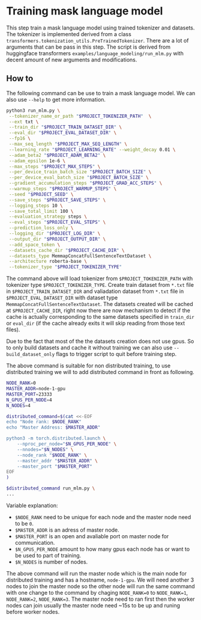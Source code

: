 # Training mask language model

This step train a mask language model using trained tokenizer and datasets. The tokenizer is implemented derived from a class `transformers.tokenization_utils.PreTrainedTokenizer`. There are a lot of arguments that can be pass in this step. The script is derived from huggingface transformers `examples/language_modeling/run_mlm.py` with decent amount of new arguments and modifications.

## How to 

The following command can be use to train a mask language model. We can also use `--help` to get more information.

```bash
python3 run_mlm.py \
 --tokenizer_name_or_path "$PROJECT_TOKENIZER_PATH"  \
 --ext txt \
 --train_dir "$PROJECT_TRAIN_DATASET_DIR" \
 --eval_dir "$PROJECT_EVAL_DATASET_DIR" \
 --fp16 \
 --max_seq_length "$PROJECT_MAX_SEQ_LENGTH" \
 --learning_rate "$PROJECT_LEARNING_RATE" --weight_decay 0.01 \
 --adam_beta2 "$PROJECT_ADAM_BETA2" \
 --adam_epsilon 1e-6 \
 --max_steps "$PROJECT_MAX_STEPS" \
 --per_device_train_batch_size "$PROJECT_BATCH_SIZE" \
 --per_device_eval_batch_size "$PROJECT_BATCH_SIZE" \
 --gradient_accumulation_steps "$PROJECT_GRAD_ACC_STEPS" \
 --warmup_steps "$PROJECT_WARMUP_STEPS" \
 --seed "$PROJECT_SEED" \
 --save_steps "$PROJECT_SAVE_STEPS" \
 --logging_steps 10 \
 --save_total_limit 100 \
 --evaluation_strategy steps \
 --eval_steps "$PROJECT_EVAL_STEPS" \
 --prediction_loss_only \
 --logging_dir "$PROJECT_LOG_DIR" \
 --output_dir "$PROJECT_OUTPUT_DIR" \
 --add_space_token \
 --datasets_cache_dir "$PROJECT_CACHE_DIR" \
 --datasets_type MemmapConcatFullSentenceTextDataset \
 --architecture roberta-base \
 --tokenizer_type "$PROJECT_TOKENIZER_TYPE"
```

The command above will load tokenizer from `$PROJECT_TOKENIZER_PATH` with tokenizer type `$PROJECT_TOKENIZER_TYPE`. Create train dataset from `*.txt` file in `$PROJECT_TRAIN_DATASET_DIR` and valiadation dataset from `*.txt` file in `$PROJECT_EVAL_DATASET_DIR` with dataset type `MemmapConcatFullSentenceTextDataset`. The datasets created will be cached at `$PROJECT_CACHE_DIR`, right now there are now mechanism to detect if the cache is actually corresponding to the same datasets specified in `train_dir` or `eval_dir` (if the cache already exits it will skip reading from those text files).

Due to the fact that most of the the datasets creation does not use gpus. So to only build datasets and cache it without training we can also use `--build_dataset_only` flags to trigger script to quit before training step.

The above command is suitable for non distributed training, to use distributed training we will to add distributed command in front as following.

```bash
NODE_RANK=0
MASTER_ADDR=node-1-gpu
MASTER_PORT=23333
N_GPUS_PER_NODE=4
N_NODES=4

distributed_command=$(cat <<-EOF
echo "Node rank: $NODE_RANK"
echo "Master Address: $MASTER_ADDR"

python3 -m torch.distributed.launch \
    --nproc_per_node="$N_GPUS_PER_NODE" \
    --nnodes="$N_NODES" \
    --node_rank "$NODE_RANK" \
    --master_addr "$MASTER_ADDR" \
    --master_port "$MASTER_PORT"
EOF
)

$distributed_command run_mlm.py \
...
```

Variable explanation:
 - `$NODE_RANK` need to be unique for each node and the master node need to be `0`.
 - `$MASTER_ADDR` is an adress of master node.
 - `$MASTER_PORT` is an open and avaliable port on master node for communication.
 - `$N_GPUS_PER_NODE` amount to how many gpus each node has or want to be used to part of training.
 - `$N_NODES` is number of nodes.
 
The above command will run the master node which is the main node for distributed training and has a hostname, `node-1-gpu`. We will need another 3 nodes to join the master node so the other node will run the same command with one change to the command by chaging `NODE_RANK=0` to `NODE_RANK=1`, `NODE_RANK=2`, `NODE_RANK=3`. The master node need to ran first then the worker nodes can join usually the master node need ~15s to be up and runing before worker nodes.
